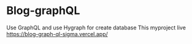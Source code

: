 # Blog-graphQL
Use GraphQL and use Hygraph for create database 
This myproject live https://blog-graph-ql-sigma.vercel.app/
